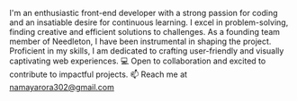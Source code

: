 I'm an enthusiastic front-end developer with a strong passion for coding and an insatiable desire for continuous learning. I excel in problem-solving, finding creative and efficient solutions to challenges. As a founding team member of Needleton, I have been instrumental in shaping the project. Proficient in my skills, I am dedicated to crafting user-friendly and visually captivating web experiences.
💻 Open to collaboration and excited to contribute to impactful projects.
📫 Reach me at namayarora302@gmail.com

<!---
Rahularora302/Rahularora302 is a ✨ special ✨ repository because its `README.md` (this file) appears on your GitHub profile.
You can click the Preview link to take a look at your changes.
--->
